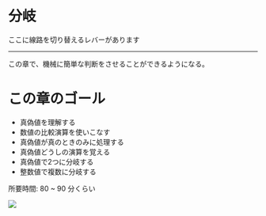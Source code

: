 # 分岐

ここに線路を切り替えるレバーがあります

---

この章で、機械に簡単な判断をさせることができるようになる。

# この章のゴール

- 真偽値を理解する
- 数値の比較演算を使いこなす
- 真偽値が真のときのみに処理する
- 真偽値どうしの演算を覚える
- 真偽値で2つに分岐する
- 整数値で複数に分岐する

所要時間: 80 ~ 90 分くらい

<!--shinobi1--><script type="text/javascript" src="//xa.shinobi.jp/ufo/188681804"></script><noscript><a href="//xa.shinobi.jp/bin/gg?188681804" target="_blank"><img src="//xa.shinobi.jp/bin/ll?188681804" border="0"></a><br><span style="font-size:9px"><img style="margin:0;vertical-align:text-bottom;" src="//img.shinobi.jp/tadaima/fj.gif" width="19" height="11"> </span></noscript><!--shinobi2-->
